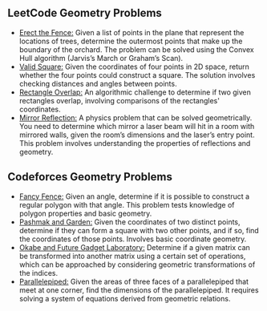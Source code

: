 ## LeetCode Geometry Problems
- [Erect the Fence:](https://leetcode.com/problems/erect-the-fence/) Given a list of points in the plane that represent the locations of trees, determine the outermost points that make up the boundary of the orchard. The problem can be solved using the Convex Hull algorithm (Jarvis’s March or Graham’s Scan).
- [Valid Square:](https://leetcode.com/problems/valid-square/) Given the coordinates of four points in 2D space, return whether the four points could construct a square. The solution involves checking distances and angles between points.
- [Rectangle Overlap:](https://leetcode.com/problems/rectangle-overlap/) An algorithmic challenge to determine if two given rectangles overlap, involving comparisons of the rectangles' coordinates.
- [Mirror Reflection:](https://leetcode.com/problems/mirror-reflection/) A physics problem that can be solved geometrically. You need to determine which mirror a laser beam will hit in a room with mirrored walls, given the room’s dimensions and the laser’s entry point. This problem involves understanding the properties of reflections and geometry.

## Codeforces Geometry Problems
- [Fancy Fence:](https://codeforces.com/problemset/problem/270/A) Given an angle, determine if it is possible to construct a regular polygon with that angle. This problem tests knowledge of polygon properties and basic geometry.
- [Pashmak and Garden:](https://codeforces.com/problemset/problem/459/A) Given the coordinates of two distinct points, determine if they can form a square with two other points, and if so, find the coordinates of those points. Involves basic coordinate geometry.
- [Okabe and Future Gadget Laboratory:](https://codeforces.com/problemset/problem/821/A) Determine if a given matrix can be transformed into another matrix using a certain set of operations, which can be approached by considering geometric transformations of the indices.
- [Parallelepiped:](https://codeforces.com/problemset/problem/224/A) Given the areas of three faces of a parallelepiped that meet at one corner, find the dimensions of the parallelepiped. It requires solving a system of equations derived from geometric relations.
